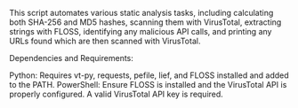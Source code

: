 This script automates various static analysis tasks, including calculating both SHA-256 and MD5 hashes, scanning them with VirusTotal, extracting strings with FLOSS, identifying any malicious API calls, and printing any URLs found which are then scanned with VirusTotal.

Dependencies and Requirements:

Python: Requires vt-py, requests, pefile, lief, and FLOSS installed and added to the PATH.
PowerShell: Ensure FLOSS is installed and the VirusTotal API is properly configured.
A valid VirusTotal API key is required.
